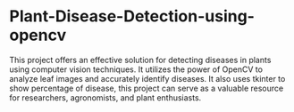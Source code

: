 # Plant-Disease-Detection-using-opencv
This project offers an effective solution for detecting diseases in plants using computer vision techniques. It utilizes the power of OpenCV to analyze leaf images and accurately identify diseases. It also uses tkinter to show percentage of disease, this project can serve as a valuable resource for researchers, agronomists, and plant enthusiasts.

